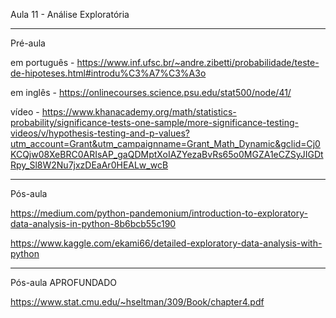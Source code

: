﻿Aula 11 -  Análise Exploratória
______________________________
Pré-aula

em português - https://www.inf.ufsc.br/~andre.zibetti/probabilidade/teste-de-hipoteses.html#introdu%C3%A7%C3%A3o


em inglês - https://onlinecourses.science.psu.edu/stat500/node/41/

vídeo - https://www.khanacademy.org/math/statistics-probability/significance-tests-one-sample/more-significance-testing-videos/v/hypothesis-testing-and-p-values?utm_account=Grant&utm_campaignname=Grant_Math_Dynamic&gclid=Cj0KCQjw08XeBRC0ARIsAP_gaQDMptXoIAZYezaBvRs65o0MGZA1eCZSyJIGDtRpy_Sl8W2Nu7jxzDEaAr0HEALw_wcB

______________________________
Pós-aula

https://medium.com/python-pandemonium/introduction-to-exploratory-data-analysis-in-python-8b6bcb55c190


https://www.kaggle.com/ekami66/detailed-exploratory-data-analysis-with-python


______________________________

Pós-aula APROFUNDADO

https://www.stat.cmu.edu/~hseltman/309/Book/chapter4.pdf

